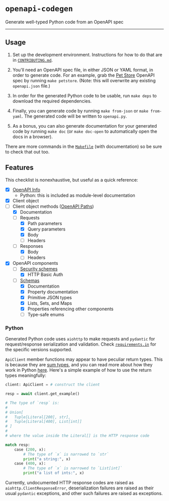 # `openapi-codegen`

Generate well-typed Python code from an OpenAPI spec

---

## Usage

1. Set up the development environment. Instructions for how to do that are in
   [`CONTRIBUTING.md`](./CONTRIBUTING.md).

2. You'll need an OpenAPI spec file, in either JSON or YAML format, in order to
   generate code. For an example, grab the [Pet Store][petstore] OpenAPI spec by
   running `make petstore`. (Note: this will overwrite any existing
   `openapi.json` file.)

3. In order for the generated Python code to be usable, run `make deps` to
   download the required dependencies.

4. Finally, you can generate code by running `make from-json` or `make
   from-yaml`. The generated code will be written to `openapi.py`.

5. As a bonus, you can also generate documentation for your generated code by
   running `make doc` (or `make doc-open` to automatically open the docs in
   a browser).

There are more commands in the [`Makefile`](./Makefile) (with documentation) so
be sure to check that out too.

[petstore]: https://petstore3.swagger.io/

## Features

This checklist is nonexhaustive, but useful as a quick reference:

* [X] [OpenAPI Info](https://github.com/OAI/OpenAPI-Specification/blob/main/versions/3.1.0.md#infoObject)
  * Python: this is included as module-level documentation
* [X] Client object
* [ ] Client object methods ([OpenAPI Paths](https://github.com/OAI/OpenAPI-Specification/blob/main/versions/3.1.0.md#pathsObject))
  * [X] Documentation
  * [ ] Requests
    * [X] Path parameters
    * [X] Query parameters
    * [X] Body
    * [ ] Headers
  * [ ] Responses
    * [X] Body
    * [ ] Headers
* [X] OpenAPI components
  * [ ] [Security schemes](https://github.com/OAI/OpenAPI-Specification/blob/main/versions/3.1.0.md#securitySchemeObject)
    * [X] HTTP Basic Auth
  * [ ] [Schemas](https://github.com/OAI/OpenAPI-Specification/blob/main/versions/3.1.0.md#schemaObject)
    * [X] Documentation
    * [x] Property documentation
    * [X] Primitive JSON types
    * [X] Lists, Sets, and Maps
    * [X] Properties referencing other components
    * [ ] Type-safe enums

### Python

Generated Python code uses `aiohttp` to make requests and `pydantic` for
request/response serialization and validation. Check
[`requirements.in`](./requirements.in) for the specific versions supported.

`ApiClient` member functions may appear to have peculiar return types. This is
because they are [sum types][wikipedia], and you can read more about how they
work in Python [here][sum_types_python]. Here's a simple example of how to use
the return types meaningfully:

```python
client: ApiClient = # construct the client

resp = await client.get_example()

# The type of `resp` is:
#
# Union[
#   Tuple[Literal[200], str],
#   Tuple[Literal[400], List[int]]
# ]
#
# where the value inside the Literal[] is the HTTP response code

match resp:
    case (200, x):
        # The type of `x` is narrowed to `str`
        print("a string:", x)
    case (400, x):
        # The type of `x` is narrowed to `List[int]`
        print("a list of ints:", x)
```

Currently, undocumented HTTP response codes are raised as
`aiohttp.ClientResponseError`, deserialization failures are raised as their
usual `pydantic` exceptions, and other such failures are raised as exceptions.

[wikipedia]: https://en.wikipedia.org/wiki/Tagged_union
[sum_types_python]: http://charles.page.computer.surgery/blog/python-has-sum-types.html
